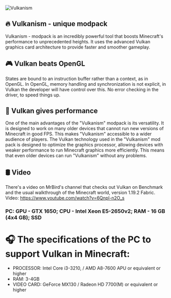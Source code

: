 ![Vulkanism](https://files.catbox.moe/7y4ew0.png)

🔥 Vulkanism - unique modpack
-
Vulkanism - modpack is an incredibly powerful tool that boosts Minecraft's performance to unprecedented heights. It uses the advanced Vulkan graphics card architecture to provide faster and smoother gameplay.

🎮 Vulkan beats OpenGL
-
States are bound to an instruction buffer rather than a context, as in OpenGL. In OpenGL, memory handling and synchronization is not explicit, in Vulkan the developer will have control over this. No error checking in the driver, to speed things up.

🚀 Vulkan gives performance
-
One of the main advantages of the "Vulkanism" modpack is its versatility. It is designed to work on many older devices that cannot run new versions of Minecraft in good FPS. This makes "Vulkanism" accessible to a wider audience of players. The Vulkan technology used in the "Vulkanism" mod pack is designed to optimize the graphics processor, allowing devices with weaker performance to run Minecraft graphics more efficiently. This means that even older devices can run "Vulkanism" without any problems.

🛢️ Video
-
There's a video on MrBird's channel that checks out Vulkan on Benchmark and the usual walkthrough of the Minecraft world, version 1.19.2 Fabric. Video: https://www.youtube.com/watch?v=6Qnpl-n2O_s
### PC: **GPU - GTX 1650; CPU - Intel Xeon E5-2650v2; RAM -  16 GB (4x4 GB); SSD**
# 🎧 The specifications of the PC to support Vulkan in Minecraft:

- PROCESSOR: Intel Core i3-3210, / AMD A8-7600 APU or equivalent or higher
- RAM: 3-4GB
- VIDEO CARD: GeForce MX130 / Radeon HD 7700(M) or equivalent or higher
